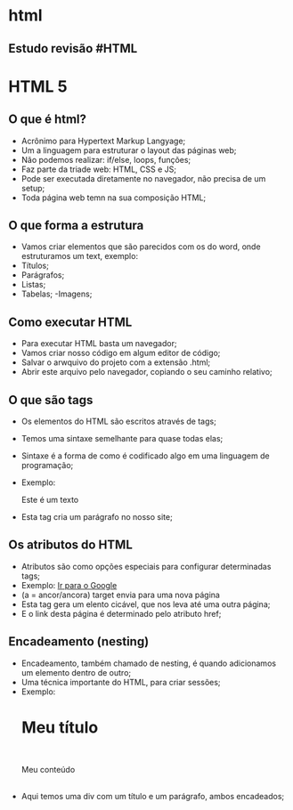 # html
## Estudo revisão #HTML
# HTML 5
## O que é html?
- Acrônimo para Hypertext Markup Langyage;
- Um a linguagem para estruturar o layout das páginas web;
- Não podemos realizar: if/else, loops, funções;
- Faz parte da triade web: HTML, CSS e JS;
- Pode ser executada diretamente no navegador, não precisa de um setup;
- Toda página web temn na sua composição HTML;
## O que forma a estrutura
- Vamos criar elementos que são parecidos com os do word, onde estruturamos um text, exemplo:
- Títulos;
- Parágrafos;
- Listas;
- Tabelas;
-Imagens;
## Como executar HTML
- Para executar HTML basta um navegador;
- Vamos criar nosso código em algum editor de código;
- Salvar o arwquivo do projeto com a extensão .html;
- Abrir este arquivo pelo navegador, copiando o seu caminho relativo;
## O que são tags
- Os elementos do HTML são escritos através de tags;
- Temos uma sintaxe semelhante para quase todas elas;
- Sintaxe é a forma de como é codificado algo em uma linguagem de programação;

- Exemplo:
       <p> Este é um texto </p>

- Esta tag cria um parágrafo no nosso site;
## Os atributos do HTML
- Atributos são como opções especiais para configurar determinadas tags;
- Exemplo: <a href="https://www.google.com" target="_blank"> Ir para o Google</a>
-  (a = ancor/ancora) target envia para uma nova página
- Esta tag gera um elento cicável, que nos leva até uma outra página;
- E o link desta página é determinado pelo atributo href;
## Encadeamento (nesting)
- Encadeamento, também chamado de nesting, é quando adicionamos um elemento dentro de outro;
- Uma técnica importante do HTML, para criar sessões;
- Exemplo: <dIV>
            <H1>Meu título </h1>    
            <p>Meu conteúdo</p>   
          </div>
- Aqui temos uma div com um título e um parágrafo, ambos encadeados;
